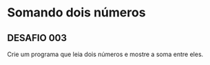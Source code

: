 # Somando dois números



## DESAFIO 003

Crie um programa que leia dois números e mostre a soma entre eles.

